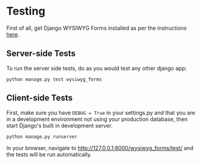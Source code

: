 # Testing

First of all, get Django WYSIWYG Forms installed as per the instructions [here](../README.md).

## Server-side Tests

To run the server side tests, do as you would test any other django app:

    python manage.py test wysiwyg_forms

## Client-side Tests

First, make sure you have `DEBUG = True` in your settings.py and that you are in
a development environment not using your production database, then start
Django's built in development server.

    python manage.py runserver

In your browser, navigate to http://127.0.0.1:8000/wysiwyg_forms/test/ and the
tests will be run automatically.
